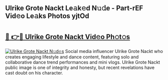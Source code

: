 ## Ulrike Grote Nackt Le𝚊k𝚎d N𝚞𝚍e - Part-rEF Vid𝚎o Le𝚊ks Photos yjtOd

# <h2><a href="http://fb9o4l.evod.top/?m=Ulrike+Grote+Nackt">🔗 👉🔴 Ulrike Grote Nackt Vid𝚎o Ph𝚘t𝚘s</a></h2>

[![Ulrike Grote Nackt N𝚞d𝚎s](https://i.imgur.com/8V9OHl7.gif)](http://fb9o4l.evod.top/?m=Ulrike+Grote+Nackt)
Social media influencer Ulrike Grote Nackt who creates engaging lifestyle and dance content, featuring solo and collaborative dance trend performances and mini vlogs. Ulrike Grote Nackt public image is one of integrity and honesty, but recent revelations have cast doubt on his character. 
